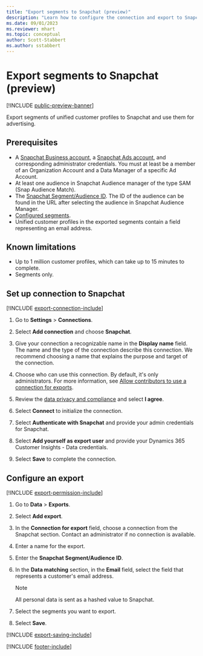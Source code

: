 ```yaml
---
title: "Export segments to Snapchat (preview)"
description: "Learn how to configure the connection and export to Snapchat."
ms.date: 09/01/2023
ms.reviewer: mhart
ms.topic: conceptual
author: Scott-Stabbert
ms.author: sstabbert
---
```


# Export segments to Snapchat (preview)

[!INCLUDE [public-preview-banner](includes/public-preview-banner.md)]

Export segments of unified customer profiles to Snapchat and use them for advertising.

## Prerequisites

- A [Snapchat Business account](https://business.snapchat.com/), a [Snapchat Ads account](https://ads.snapchat.com/), and corresponding administrator credentials. You must at least be a member of an Organization Account and a Data Manager of a specific Ad Account.
- At least one audience in Snapchat Audience manager of the type SAM (Snap Audience Match).
- The [Snapchat Segment/Audience ID](https://businesshelp.snapchat.com/s/article/custom-audiences). The ID of the audience can be found in the URL after selecting the audience in Snapchat Audience Manager.
- [Configured segments](segments.md).
- Unified customer profiles in the exported segments contain a field representing an email address.

## Known limitations

- Up to 1 million customer profiles, which can take up to 15 minutes to complete.
- Segments only.

## Set up connection to Snapchat

[!INCLUDE [export-connection-include](includes/export-connection-admn.md)]

1. Go to **Settings** > **Connections**.

1. Select **Add connection** and choose **Snapchat**.

1. Give your connection a recognizable name in the **Display name** field. The name and the type of the connection describe this connection. We recommend choosing a name that explains the purpose and target of the connection.

1. Choose who can use this connection. By default, it's only administrators. For more information, see [Allow contributors to use a connection for exports](connections.md#allow-contributors-to-use-a-connection-for-exports).

1. Review the [data privacy and compliance](connections.md#data-privacy-and-compliance) and select **I agree**.

1. Select **Connect** to initialize the connection.

1. Select **Authenticate with Snapchat** and provide your admin credentials for Snapchat.

1. Select **Add yourself as export user** and provide your Dynamics 365 Customer Insights - Data credentials.

1. Select **Save** to complete the connection.

## Configure an export

[!INCLUDE [export-permission-include](includes/export-permission.md)]

1. Go to **Data** > **Exports**.

1. Select **Add export**.

1. In the **Connection for export** field, choose a connection from the Snapchat section. Contact an administrator if no connection is available.

1. Enter a name for the export.

1. Enter the **Snapchat Segment/Audience ID**.

1. In the **Data matching** section, in the **Email** field, select the field that represents a customer's email address.

   > [!NOTE]
   > All personal data is sent as a hashed value to Snapchat.

1. Select the segments you want to export.

1. Select **Save**.

[!INCLUDE [export-saving-include](includes/export-saving.md)]

[!INCLUDE [footer-include](includes/footer-banner.md)]
